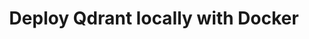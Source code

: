 ---
title: Deploy Qdrant locally with Docker
commands:
  - docker pull qdrant/qdrant
  - docker run -p 6333:6333 qdrant/qdrant
quickStartLink:
  text: Quick Start Guide
  url: /documentation/quick-start/
repositoryLink:
  text: GitHub repository
  url: https://github.com/qdrant/qdrant
---
